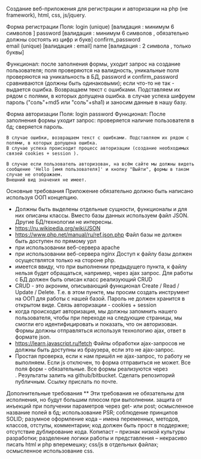 
Создание веб-приложения для регистрации и авторизации на php (не framework), html, css, js/jquery.


Форма регистрации
Поля:
login (unique)    [валидация : минимум 6 символов ]
password          [валидация : минимум 6 символов , обязательно должны состоять из цифр и букв]
confirm_password  
email (unique)    [валидация : email]
name              [валидация : 2 символа , только буквы]

Функционал:
после заполнения формы, уходит запрос на создание пользователя;
поля проверяются на валидность, уникальные поля проверяются на уникальность в БД, password и confirm_password сравниваются (должны быть одинаковыми);
если что-то не так - выдается ошибка. Возвращаем текст с ошибками. Подставляем их рядом с полями, в которых допущена ошибка.
в случае успеха шифруем пароль ("соль"+md5 или "соль"+sha1) и заносим данные в нашу базу.

Форма авторизации
Поля:
login
password
Функционал:
После заполнения формы уходит запрос:
проверяется наличие пользователя в бд;
сверяется пароль.

    В случае ошибки, возвращаем текст с ошибками. Подставляем их рядом с полями, в которых допущена ошибка.
    В случае успеха происходит процесс авторизации (создание необходимых связей cookies + session ).

    В случае если пользователь авторизован, на всём сайте мы должны видеть сообщение 'Hello [имя пользователя]' и кнопку "Выйти", формы в таком случае не отображаем.
    Внешний вид значения не имеет.

Основные требования
Приложение обязательно должно быть написано используя ООП концепцию.
 * Должны быть выделены отдельные сущности, функционалы и для них описаны классы.
Вместо базы данных используем файл JSON. Другие БД/технологии не интересны.
* https://ru.wikipedia.org/wiki/JSON
* https://www.php.net/manual/ru/ref.json.php
 Файл базы не должен быть доступен по прямому урл
*  при использовании веб-сервера apache
*  при использовании веб-сервера nginx
Доступ к файлу базы должен осуществлятся только на стороне php.
* имеется ввиду, что при выполнении предыдущего пункта, к файлу нельзя будет обращаться, например, через ajax запрос.
Для работы с БД должен быть описан класс реализующий CRUD
* CRUD - это акроним, описывающий функционал Create / Read / Update / Delete. Т.е. в этом пункте, мы просим создать инструмент на ООП для работы с нашей базой.
Пароль не должен хранится в открытом виде.
Связь авторизации  - cookies + session
* когда происходит авторизация, мы должны запомнить нашего пользователя, чтобы при переходе на следующие страницы, мы смогли его идентифицировать и показать, что он авторизован.
Формы должны отправляться используя технологию ajax, ответ в формате json.
* https://learn.javascript.ru/fetch
 Файлы обработки ajax-запросов не должны быть доступны из браузера, если это не ajax-запрос.
 * Простая проверка, если к нам пришёл не ajax-запрос, то работу не выполняем.
Если js отключен, то форма отправиться не может.
Все поля форм - обязательные.
Все формы реализуются через <form>.
Результаты залить на github/bitbucket. Сделать репозиторий публичным. Ссылку прислать по почте.


Дополнительные требования
    ** Эти требования не обязательны для исполнения, но будут большим плюсом при выполнении.
защита от инъекций при получении параметров через get- или post;
осмысленное название полей в бд;
использование PSR;
соблюдение принципов SOLID;
разумное оформление кода – имена переменных, методов, классов, отступы, комментарии;
код должен быть прост в поддержке;
отсутствие дублирование кода. Копипаст – признак низкой культуры разработки;
разделение логики работы и представления – некрасиво писать html и php вперемешку;
css/js в отдельных файлах;
осмысленное использование css.

 
